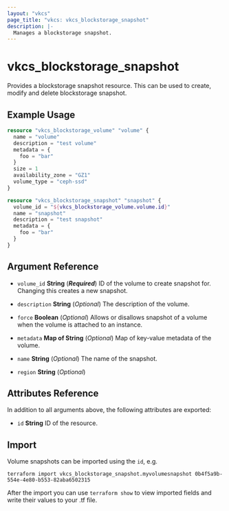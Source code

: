 ```yaml
---
layout: "vkcs"
page_title: "vkcs: vkcs_blockstorage_snapshot"
description: |-
  Manages a blockstorage snapshot.
---
```


# vkcs_blockstorage_snapshot

Provides a blockstorage snapshot resource. This can be used to create, modify and delete blockstorage snapshot.

## Example Usage

```terraform
resource "vkcs_blockstorage_volume" "volume" {
  name = "volume"
  description = "test volume"
  metadata = {
    foo = "bar"
  }
  size = 1
  availability_zone = "GZ1"
  volume_type = "ceph-ssd"
}

resource "vkcs_blockstorage_snapshot" "snapshot" {
  volume_id = "${vkcs_blockstorage_volume.volume.id}"
  name = "snapshot"
  description = "test snapshot"
  metadata = {
    foo = "bar"
  }
}
```
## Argument Reference
- `volume_id` **String** (***Required***) ID of the volume to create snapshot for. Changing this creates a new snapshot.

- `description` **String** (*Optional*) The description of the volume.

- `force` **Boolean** (*Optional*) Allows or disallows snapshot of a volume when the volume is attached to an instance.

- `metadata` <strong>Map of </strong>**String** (*Optional*) Map of key-value metadata of the volume.

- `name` **String** (*Optional*) The name of the snapshot.

- `region` **String** (*Optional*)


## Attributes Reference
In addition to all arguments above, the following attributes are exported:
- `id` **String** ID of the resource.



## Import

Volume snapshots can be imported using the `id`, e.g.

```shell
terraform import vkcs_blockstorage_snapshot.myvolumesnapshot 0b4f5a9b-554e-4e80-b553-82aba6502315
```

After the import you can use ```terraform show``` to view imported fields and write their values to your .tf file.
